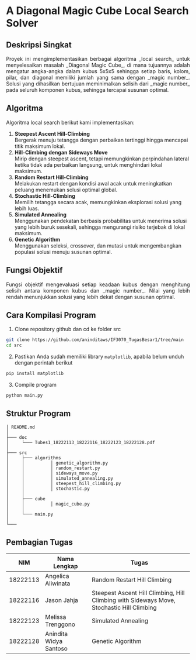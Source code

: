 # A Diagonal Magic Cube Local Search Solver

## Deskripsi Singkat
<p align="justify"> Proyek ini mengimplementasikan berbagai algoritma _local search_ untuk menyelesaikan masalah _Diagonal Magic Cube_, di mana tujuannya adalah mengatur angka-angka dalam kubus 5x5x5 sehingga setiap baris, kolom, pilar, dan diagonal memiliki jumlah yang sama dengan _magic number_. Solusi yang dihasilkan bertujuan meminimalkan selisih dari _magic number_ pada seluruh komponen kubus, sehingga tercapai susunan optimal.

## Algoritma
Algoritma local search berikut kami implementasikan:
1. **Steepest Ascent Hill-Climbing**  
   Bergerak menuju tetangga dengan perbaikan tertinggi hingga mencapai titik maksimum lokal.
2. **Hill-Climbing dengan Sideways Move**  
   Mirip dengan steepest ascent, tetapi memungkinkan perpindahan lateral ketika tidak ada perbaikan langsung, untuk menghindari lokal maksimum.
3. **Random Restart Hill-Climbing**  
   Melakukan restart dengan kondisi awal acak untuk meningkatkan peluang menemukan solusi optimal global.
4. **Stochastic Hill-Climbing**  
   Memilih tetangga secara acak, memungkinkan eksplorasi solusi yang lebih luas.
5. **Simulated Annealing**  
   Menggunakan pendekatan berbasis probabilitas untuk menerima solusi yang lebih buruk sesekali, sehingga mengurangi risiko terjebak di lokal maksimum.
6. **Genetic Algorithm**  
   Menggunakan seleksi, crossover, dan mutasi untuk mengembangkan populasi solusi menuju susunan optimal.

## Fungsi Objektif
<p align="justify"> Fungsi objektif mengevaluasi setiap keadaan kubus dengan menghitung selisih antara komponen kubus dan _magic number_. Nilai yang lebih rendah menunjukkan solusi yang lebih dekat dengan susunan optimal.

## Cara Kompilasi Program
1. Clone repository github dan cd ke folder src
```sh
git clone https://github.com/aninditaws/IF3070_TugasBesar1/tree/main
cd src
```
2. Pastikan Anda sudah memiliki library `matplotlib`, apabila belum unduh dengan perintah berikut
```sh
pip install matplotlib
```
3. Compile program
```sh
python main.py
```

## Struktur Program
```
│ README.md
│
├─── doc
│     └─── Tubes1_18222113_18222116_18222123_18222128.pdf
│
├─── src
│     ├─── algorithms
│     │          │ genetic_algorithm.py
│     │          │ random_restart.py
│     │          │ sideways_move.py
│     │          │ simulated_annealing.py
│     │          │ steepest_hill_climbing.py
│     │          │ stochastic.py
│     │
│     ├─── cube
│     │          │ magic_cube.py
│     │
│     └─── main.py
│
└───
```

## Pembagian Tugas
| NIM      | Nama Lengkap           | Tugas                                                                                     |
|----------|------------------------|-------------------------------------------------------------------------------------------|
| 18222113 | Angelica Aliwinata     | Random Restart Hill Climbing                                                              |
| 18222116 | Jason Jahja            | Steepest Ascent Hill Climbing, Hill Climbing with Sideways Move, Stochastic Hill Climbing |
| 18222123 | Melissa Trenggono      | Simulated Annealing                                                                       |
| 18222128 | Anindita Widya Santoso | Genetic Algorithm                                                                         |